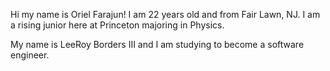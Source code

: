 Hi my name is Oriel Farajun!  I am 22 years old and from Fair Lawn, NJ.  I am a rising junior here at Princeton majoring in Physics. 

My name is LeeRoy Borders III and I am studying to become a software engineer.

